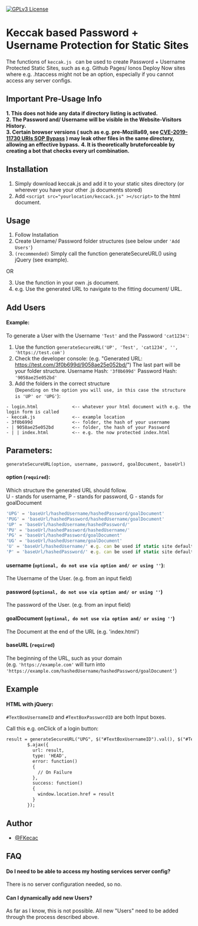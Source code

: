 
[![GPLv3 License](https://img.shields.io/badge/License-GPL%20v3-yellow.svg)](https://opensource.org/licenses/)


# Keccak based Password + Username Protection for Static Sites

The functions of ```keccak.js ``` can be used to create Password + Username Protected Static Sites, such as e.g. Github Pages/ Ionos Deploy Now sites where e.g. .htaccess might not be an option, especially if you cannot access any server configs.


## **Important Pre-Usage Info**
**1. This does not hide any data if directory listing is activated.**  
**2. The Password and/ Username will be visible in the Website-Visitors History.**  
**3. Certain browser versions ( such as e.g. pre-Mozilla69, see [CVE-2019-11730 URIs SOP Bypass](https://bugzilla.mozilla.org/show_bug.cgi?id=1558299&_gl=1*o0kxm2*_ga*MTkwODQzMjgwMS4xNzEzNjIzMzMw*_ga_MQ7767QQQW*MTcxMzcyNTUzMS4xLjEuMTcxMzcyNTg0NS4wLjAuMA..) ) may leak other files in the same directory, allowing an effective bypass.**
**4. It is theoretically bruteforceable by creating a bot that checks every url combination.**
## Installation

1. Simply download keccak.js and add it to your static sites directory (or wherever you have your other .js documents stored)  
2. Add ```<script src="yourlocation/keccack.js" ></script>``` to the html document.
## Usage
1. Follow Installation
2. Create Uername/ Password folder structures (see below under ```'Add Users'```)
3. ```(recommended)``` Simply call the function generateSecureURL() using jQuery (see example).

OR

3. Use the function in your own .js document.
4. e.g. Use the generated URL to navigate to the fitting document/ URL.

## Add Users
#### Example:
To generate a User with the Username ```'Test'``` and the Password ```'cat1234'```:  
1. Use the function ```generateSecureURL('UP', 'Test', 'cat1234', '', 'https://test.com')```
2. Check the developer console: (e.g. "Generated URL: https://test.com/3f0b699d/9058ae25e052bd/") The last part will be your folder structure. Username Hash: ```'3f0b699d'``` Password Hash: ```'9058ae25e052bd'```  
3. Add the folders in the correct structure  
(```Depending on the option you will use, in this case the structure is 'UP' or 'UPG'```):
```
- login.html             <-- whatever your html document with e.g. the login form is called
- keccak.js              <-- example location
- 3f0b699d               <-- folder, the hash of your username               
- | 9058ae25e052bd       <-- folder, the hash of your Password
- | | index.html         <-- e.g. the now protected index.html
```

## Parameters:
```generateSecureURL(option, username, password, goalDocument, baseUrl)```

#### option (```required```): 
Which structure the generated URL should follow.  
U - stands for username, P - stands for password, G - stands for goalDocument
```javascript
'UPG' = 'baseUrl/hashedUsername/hashedPassword/goalDocument'
'PUG' = 'baseUrl/hashedPassword/hashedUsername/goalDocument'
'UP' = 'baseUrl/hashedUsername/hashedPassword/'
'PU' = 'baseUrl/hashedPassword/hashedUsername/'
'PG' = 'baseUrl/hashedPassword/goalDocument'
'UG' = 'baseUrl/hashedUsername/goalDocument'
'U' = 'baseUrl/hashedUsername/' e.g. can be used if static site defaults to index.html
'P' = 'baseUrl/hashedPassword/' e.g. can be used if static site defaults to index.html
```

#### username (```optional, do not use via option and/ or using ''```):
The Username of the User. (e.g. from an input field)

#### password (```optional, do not use via option and/ or using ''```)
The password of the User. (e.g. from an input field)

#### goalDocument (```optional, do not use via option and/ or using ''```)
The Document at the end of the URL (e.g. 'index.html')

#### baseURL (```required```)
The beginning of the URL, such as your domain  
(e.g. ```'https://example.com'``` will turn into ```'https://example.com/hashedUsername/hashedPassword/goalDocument'```)

## Example
#### HTML with jQuery: 
```#TextBoxUsernameID``` and ```#TextBoxPasswordID``` are both Input boxes.  
  
  Call this e.g. onClick of a login button: 
```HTML
result = generateSecureURL("UPG", $("#TextBoxUsernameID").val(), $("#TextBoxPasswordID").val(), "index.html", "yourDomain.com")
        $.ajax({
          url: result,
          type: 'HEAD',
          error: function()
          {
            // On Failure
          },
          success: function()
          {
            window.location.href = result
          }
        });
```



## Author

- [@FKecac](https://www.github.com/FKecac)


## FAQ

#### Do I need to be able to access my hosting services server config?

There is no server configuration needed, so no.

#### Can I dynamically add new Users?

As far as I know, this is not possible. All new "Users" need to be added through the process described above.


